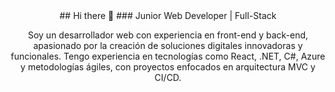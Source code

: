 <div align="center">
## Hi there 👋
### Junior Web Developer | Full-Stack

Soy un desarrollador web con experiencia en front-end y back-end, apasionado por la creación de soluciones digitales innovadoras y funcionales.
Tengo experiencia en tecnologías como React, .NET, C#, Azure y metodologías ágiles, con proyectos enfocados en arquitectura MVC y CI/CD.
</div>


